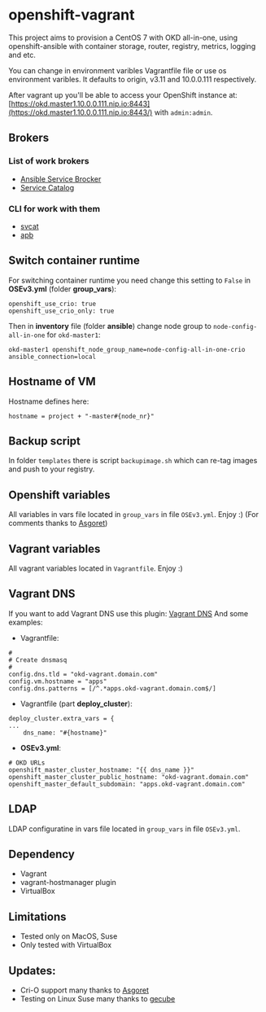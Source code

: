 # openshift-vagrant


This project aims to provision a CentOS 7 with OKD all-in-one, using openshift-ansible with container storage, router, registry, metrics, logging and etc.</br>

You can change in environment varibles Vagrantfile file or use os environment varibles. It defaults to origin, v3.11 and 10.0.0.111 respectively.</br>

After vagrant up you'll be able to access your OpenShift instance at: [https://okd.master1.10.0.0.111.nip.io:8443](https://okd.master1.10.0.0.111.nip.io:8443/) with  ```admin:admin```. </br>

## Brokers

### List of work brokers
 * [Ansible Service Brocker](https://developers.redhat.com/blog/2018/05/23/customizing-an-openshift-ansible-playbook-bundle/)
 * [Service Catalog](https://docs.openshift.com/container-platform/3.11/architecture/service_catalog/index.html)

### CLI for work with them
 * [svcat](https://svc-cat.io/)
 * [apb](http://automationbroker.io/)

## Switch container runtime

For switching container runtime you need change this setting to `False` in __OSEv3.yml__ (folder __group_vars__):
```
openshift_use_crio: true
openshift_use_crio_only: true
```

Then in __inventory__ file (folder __ansible__) change node group to `node-config-all-in-one` for `okd-master1`:
```
okd-master1 openshift_node_group_name=node-config-all-in-one-crio ansible_connection=local
```

## Hostname of VM

Hostname defines here:
```
hostname = project + "-master#{node_nr}"
```

## Backup script

In folder `templates` there is script `backupimage.sh` which can re-tag images and push to your registry.

## Openshift variables

All variables in vars file located in `group_vars` in file `OSEv3.yml`. Enjoy :) (For comments thanks to [Asgoret](https://github.com/Asgoret))

## Vagrant variables

All vagrant variables located in `Vagrantfile`. Enjoy :)

## Vagrant DNS

If you want to add Vagrant DNS use this plugin: [Vagrant DNS](https://github.com/BerlinVagrant/vagrant-dns)
And some examples:
* Vagrantfile:
```
#
# Create dnsmasq
#
config.dns.tld = "okd-vagrant.domain.com"
config.vm.hostname = "apps"
config.dns.patterns = [/^.*apps.okd-vagrant.domain.com$/]
```
* Vagrantfile (part __deploy_cluster__):
```
deploy_cluster.extra_vars = {
...
    dns_name: "#{hostname}"
```
* __OSEv3.yml__:
```
# OKD URLs
openshift_master_cluster_hostname: "{{ dns_name }}"
openshift_master_cluster_public_hostname: "okd-vagrant.domain.com"
openshift_master_default_subdomain: "apps.okd-vagrant.domain.com"
```

## LDAP
LDAP configuratine in vars file located in `group_vars` in file `OSEv3.yml`.

## Dependency

 - Vagrant
 - vagrant-hostmanager plugin
 - VirtualBox

## Limitations

 - Tested only on MacOS, Suse
 - Only tested with VirtualBox

## Updates:

 - Cri-O support many thanks to [Asgoret](https://github.com/Asgoret)
 - Testing on Linux Suse many thanks to [gecube](https://github.com/gecube)
